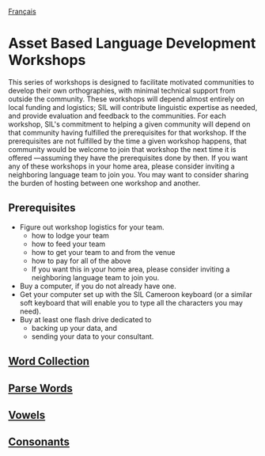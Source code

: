 <a href="fr/WORKSHOPS.md">Français</a>
# Asset Based Language Development Workshops
This series of workshops is designed to facilitate motivated communities to develop their own orthographies, with minimal technical support from outside the community. These workshops will depend almost entirely on local funding and logistics; SIL will contribute linguistic expertise as needed, and provide evaluation and feedback to the communities.
For each workshop, SIL's commitment to helping a given community will depend on that community having fulfilled the prerequisites for that workshop. If the prerequisites are not fulfilled by the time a given workshop happens, that community would be welcome to join that workshop the next time it is offered —assuming they have the prerequisites done by then.
If you want any of these workshops in your home area, please consider inviting a neighboring language team to join you. You may want to consider sharing the burden of hosting between one workshop and another.

## Prerequisites
- Figure out workshop logistics for your team.
  - how to lodge your team
  - how to feed your team
  - how to get your team to and from the venue
  - how to pay for all of the above
  - If you want this in your home area, please consider inviting a neighboring language team to join you.
- Buy a computer, if you do not already have one.
- Get your computer set up with the SIL Cameroon keyboard (or a similar soft keyboard that will enable you to type all the characters you may need).
- Buy at least one flash drive dedicated to
  - backing up your data, and
  - sending your data to your consultant.

## [Word Collection](ws/WORD_COLLECTION.md)
## [Parse Words](ws/PARSE_WORDS.md)
## [Vowels](ws/VOWELS.md)
## [Consonants](ws/CONSONANTS.md)
